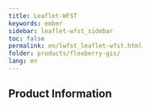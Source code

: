 ```yaml
---
title: Leaflet-WFST
keywords: ember
sidebar: leaflet-wfst_sidebar
toc: false
permalink: en/lwfst_leaflet-wfst.html
folder: products/flexberry-gis/
lang: en
---
```


## Product Information
